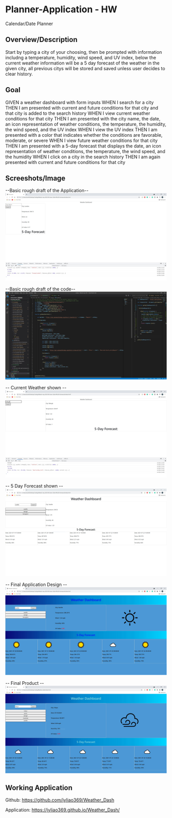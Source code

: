 # Planner-Application - HW
Calendar/Date Planner


## Overview/Description
Start by typing a city of your choosing, then be prompted with information includng a temperature, humidity, wind speed, and UV index, below the current weather information will be a 5 day forecast of the weather in the given city, all previous citys will be stored and saved unless user decides to clear history.


## Goal
GIVEN a weather dashboard with form inputs
WHEN I search for a city
THEN I am presented with current and future conditions for that city and that city is added to the search history
WHEN I view current weather conditions for that city
THEN I am presented with the city name, the date, an icon representation of weather conditions, the temperature, the humidity, the wind speed, and the UV index
WHEN I view the UV index
THEN I am presented with a color that indicates whether the conditions are favorable, moderate, or severe
WHEN I view future weather conditions for that city
THEN I am presented with a 5-day forecast that displays the date, an icon representation of weather conditions, the temperature, the wind speed, and the humidity
WHEN I click on a city in the search history
THEN I am again presented with current and future conditions for that city


## Screeshots/Image
--Basic rough draft of the Application--
![Rough Draft](./screenshots/screenshot2.JPG)


--Basic rough draft of the code--
![Rough Code Draft](./screenshots/screenshot1.JPG)


-- Current Weather shown --
![Current Forecast](./screenshots/screenshot3.JPG)


-- 5 Day Forecast shown --
![5 Day Forecast](./screenshots/screenshot5.JPG)


-- Final Application Design --
![Final Application](./screenshots/screenshot6.JPG)


-- Final Product --
![Final Application](./screenshots/screenshot7.JPG)

## Working Application
Github: https://github.com/jyliao369/Weather_Dash

Application: https://jyliao369.github.io/Weather_Dash/

